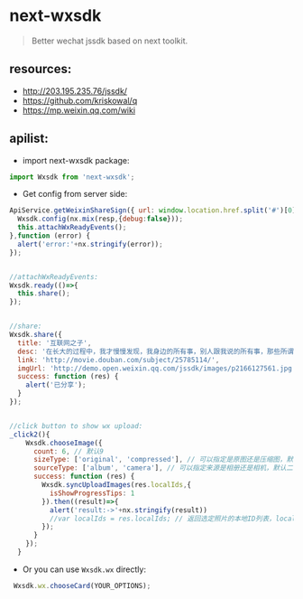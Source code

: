 # next-wxsdk
> Better wechat jssdk based on next toolkit.


## resources:
+ http://203.195.235.76/jssdk/
+ https://github.com/kriskowal/q
+ https://mp.weixin.qq.com/wiki


## apilist:
+ import next-wxsdk package:
```javascript
import Wxsdk from 'next-wxsdk';
```

+ Get config from server side:
```javascript
ApiService.getWeixinShareSign({ url: window.location.href.split('#')[0] }).then((resp)=>{
  Wxsdk.config(nx.mix(resp,{debug:false}));
  this.attachWxReadyEvents();
},function (error) {
  alert('error:'+nx.stringify(error));
});


//attachWxReadyEvents:
Wxsdk.ready(()=>{
  this.share();
});


//share:
Wxsdk.share({
  title: '互联网之子',
  desc: '在长大的过程中，我才慢慢发现，我身边的所有事，别人跟我说的所有事，那些所谓本来如此，注定如此的事，它们其实没有非得如此，事情是可以改变的。更重要的是，有些事既然错了，那就该做出改变。',
  link: 'http://movie.douban.com/subject/25785114/',
  imgUrl: 'http://demo.open.weixin.qq.com/jssdk/images/p2166127561.jpg',
  success: function (res) {
    alert('已分享');
  }
});


//click button to show wx upload:
_click2(){
    Wxsdk.chooseImage({
      count: 6, // 默认9
      sizeType: ['original', 'compressed'], // 可以指定是原图还是压缩图，默认二者都有
      sourceType: ['album', 'camera'], // 可以指定来源是相册还是相机，默认二者都有
      success: function (res) {
        Wxsdk.syncUploadImages(res.localIds,{
          isShowProgressTips: 1
        }).then((result)=>{
          alert('result:->'+nx.stringify(result))
          //var localIds = res.localIds; // 返回选定照片的本地ID列表，localId可以作为img标签的src属性显示图片
        });
      }
    });
  }
```
+ Or you can use `Wxsdk.wx` directly:
```javascript
 Wxsdk.wx.chooseCard(YOUR_OPTIONS);
```
